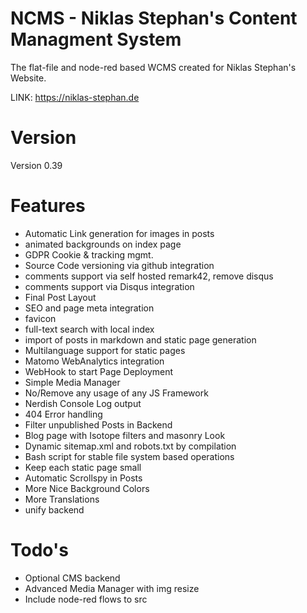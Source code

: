 # NCMS - Niklas Stephan's Content Managment System

The flat-file and node-red based WCMS created for Niklas Stephan's Website. 

LINK: https://niklas-stephan.de

# Version
Version 0.39

# Features
- Automatic Link generation for images in posts
- animated backgrounds on index page
- GDPR Cookie & tracking mgmt.
- Source Code versioning via github integration
- comments support via self hosted remark42, remove disqus
- comments support via Disqus integration
- Final Post Layout
- SEO and page meta integration
- favicon
- full-text search with local index
- import of posts in markdown and static page generation
- Multilanguage support for static pages
- Matomo WebAnalytics integration
- WebHook to start Page Deployment
- Simple Media Manager
- No/Remove any usage of any JS Framework
- Nerdish Console Log output
- 404 Error handling
- Filter unpublished Posts in Backend
- Blog page with Isotope filters and masonry Look
- Dynamic sitemap.xml and robots.txt by compilation
- Bash script for stable file system based operations
- Keep each static page small
- Automatic Scrollspy in Posts
- More Nice Background Colors
- More Translations
- unify backend

# Todo's
- Optional CMS backend
- Advanced Media Manager with img resize
- Include node-red flows to src